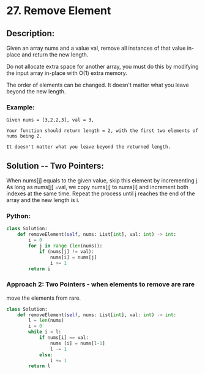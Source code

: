 # 27. Remove Element
## Description:
Given an array nums and a value val, remove all instances of that value in-place and return the new length.

Do not allocate extra space for another array, you must do this by modifying the input array in-place with O(1) extra memory.

The order of elements can be changed. It doesn't matter what you leave beyond the new length.

### Example:
```
Given nums = [3,2,2,3], val = 3,

Your function should return length = 2, with the first two elements of nums being 2.

It doesn't matter what you leave beyond the returned length.
```

## Solution -- Two Pointers:
When nums[j] equals to the given value, skip this element by incrementing j. As long as nums[j] =val, we copy nums[j] to nums[i] and increment both indexes at the same time. Repeat the process until j reaches the end of the array and the new length is i.


### Python:
```python
class Solution:
    def removeElement(self, nums: List[int], val: int) -> int:
        i = 0
        for j in range (len(nums)):
            if (nums[j] != val):
                nums[i] = nums[j]
                i += 1
        return i
```

### Approach 2: Two Pointers - when elements to remove are rare
move the elements from rare.
```python
class Solution:
    def removeElement(self, nums: List[int], val: int) -> int:
        l = len(nums)
        i = 0
        while i < l:
            if nums[i] == val:
                nums [i] = nums[l-1]
                l -= 1
            else:
                i += 1
        return l
```
